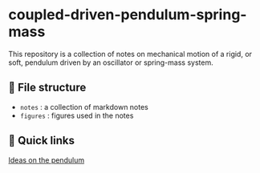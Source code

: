 # coupled-driven-pendulum-spring-mass
This repository is a collection of notes on mechanical motion of a rigid, or soft, pendulum driven by an oscillator or spring-mass system. 

## 📂 File structure
- `notes` : a collection of markdown notes
- `figures` : figures used in the notes

## 🔗 Quick links
[Ideas on the pendulum](/notes/00-ideas-and-exploration.md)
